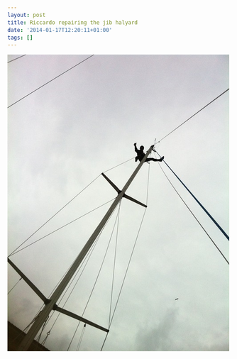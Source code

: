 ```yaml
---
layout: post
title: Riccardo repairing the jib halyard
date: '2014-01-17T12:20:11+01:00'
tags: []
---
```

![Riccardo repairing the jib halyard](/files/tumblr_mzjm5miXPX1tq106bo1_500.jpg)
